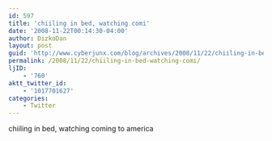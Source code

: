 ```yaml
---
id: 597
title: 'chiiling in bed, watching comi'
date: '2008-11-22T00:14:30-04:00'
author: DizkoDan
layout: post
guid: 'http://www.cyberjunx.com/blog/archives/2008/11/22/chiiling-in-bed-watching-comi/'
permalink: /2008/11/22/chiiling-in-bed-watching-comi/
ljID:
    - '760'
aktt_twitter_id:
    - '1017701627'
categories:
    - Twitter
---
```


chiiling in bed, watching coming to america